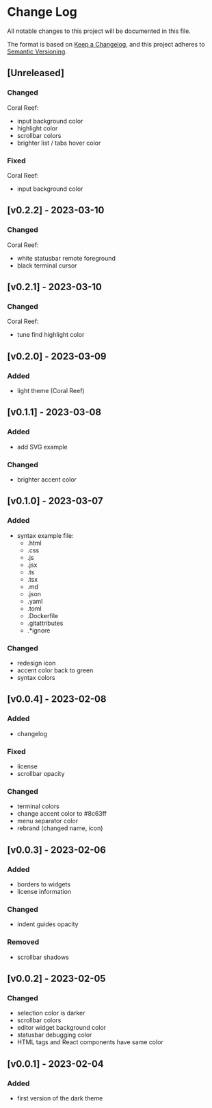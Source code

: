 # Change Log

All notable changes to this project will be documented in this file.

The format is based on [Keep a Changelog](https://keepachangelog.com/en/1.0.0/), and this project adheres to [Semantic Versioning](https://semver.org/spec/v2.0.0.html).

## [Unreleased]

### Changed

Coral Reef:

- input background color
- highlight color
- scrollbar colors
- brighter list / tabs hover color

### Fixed

Coral Reef:

- input background color

## [v0.2.2] - 2023-03-10

### Changed

Coral Reef:

- white statusbar remote foreground
- black terminal cursor

## [v0.2.1] - 2023-03-10

### Changed

Coral Reef:

- tune find highlight color

## [v0.2.0] - 2023-03-09

### Added

- light theme (Coral Reef)

## [v0.1.1] - 2023-03-08

### Added

- add SVG example

### Changed

- brighter accent color

## [v0.1.0] - 2023-03-07

### Added

- syntax example file:
  - .html
  - .css
  - .js
  - .jsx
  - .ts
  - .tsx
  - .md
  - .json
  - .yaml
  - .toml
  - .Dockerfile
  - .gitattributes
  - .\*ignore

### Changed

- redesign icon
- accent color back to green
- syntax colors

## [v0.0.4] - 2023-02-08

### Added

- changelog

### Fixed

- license
- scrollbar opacity

### Changed

- terminal colors
- change accent color to #8c63ff
- menu separator color
- rebrand (changed name, icon)

## [v0.0.3] - 2023-02-06

### Added

- borders to widgets
- license information

### Changed

- indent guides opacity

### Removed

- scrollbar shadows

## [v0.0.2] - 2023-02-05

### Changed

- selection color is darker
- scrollbar colors
- editor widget background color
- statusbar debugging color
- HTML tags and React components have same color

## [v0.0.1] - 2023-02-04

### Added

- first version of the dark theme
